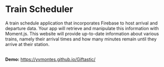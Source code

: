<h1>Train Scheduler</h1>
A train schedule application that incorporates Firebase to host arrival and departure data. Your app will retrieve and manipulate this information with Moment.js. This website will provide up-to-date information about various trains, namely their arrival times and how many minutes remain until they arrive at their station. 
<br /><br/>

<b>Demo:</b> https://yvmontes.github.io/Giftastic/ <br/><br/>
